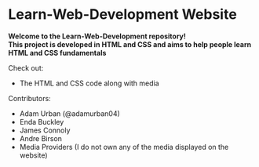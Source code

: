 # Learn-Web-Development Website

**Welcome to the Learn-Web-Development repository!  
This project is developed in HTML and CSS and aims to help people learn HTML and CSS fundamentals**

Check out:
- The HTML and CSS code along with media


Contributors:
- Adam Urban (@adamurban04)
- Enda Buckley
- James Connoly
- Andre Birson
- Media Providers (I do not own any of the media displayed on the website)

